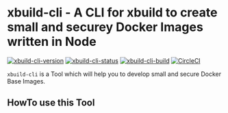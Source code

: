 # xbuild-cli - A CLI for xbuild to create small and securey Docker Images written in Node

[![xbuild-cli-version](https://img.shields.io/badge/Version-0.1.5-brightgreen.svg?style=flat)](https://www.npmjs.com/package/xbuild-cli/v/0.1.5)
[![xbuild-cli-status](https://img.shields.io/badge/Status-development%201-brightgreen.svg?style=flat)](https://github.com/x-company/xbuild-cli#status)
[![xbuild-cli-build](https://img.shields.io/badge/Builds-47-brightgreen.svg?style=flat)](https://github.com/x-company/xbuild-cli#status)
[![CircleCI](https://circleci.com/gh/x-company/xbuild-cli.svg?style=svg)](https://circleci.com/gh/x-company/xbuild-cli)

`xbuild-cli` is a Tool which will help you to develop small and secure Docker Base Images.

## HowTo use this Tool
